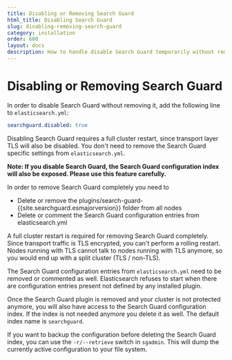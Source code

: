 ```yaml
---
title: Disabling or Removing Search Guard
html_title: Disabling Search Guard
slug: disabling-removing-search-guard
category: installation
order: 600
layout: docs
description: How to handle disable Search Guard temporarily without removing the complete installation.
---
```

<!---
Copryight 2017 floragunn GmbH
-->
# Disabling or Removing Search Guard

In order to disable Search Guard without removing it, add the following line to `elasticsearch.yml`:

```yaml
searchguard.disabled: true
```

Disabling Search Guard requires a full cluster restart, since transport layer TLS will also be disabled. You don't need to remove the Search Guard specific settings from `elasticsearch.yml`.

**Note: If you disable Search Guard, the Search Guard configuration index will also be exposed. Please use this feature carefully.**

In order to remove Search Guard completely you need to

* Delete or remove the plugins/search-guard-{{site.searchguard.esmajorversion}} folder from all nodes
* Delete or comment the Search Guard configuration entries from elasticsearch.yml

A full cluster restart is required for removing Search Guard completely. Since transport traffic is TLS encrypted, you can't perform a rolling restart. Nodes running with TLS cannot talk to nodes running with TLS anymore, so you would end up with a split cluster (TLS / non-TLS).

The Search Guard configuration entries from `elasticsearch.yml` need to be removed or commented as well. Elasticsearch refuses to start when there are configuration entries present not defined by any installed plugin.

Once the Search Guard plugin is removed and your cluster is not protected anymore, you will also have access to the Search Guard configuration index. If the index is not needed anymore you delete it as well. The default index name is `searchguard`.

If you want to backup the configuration before deleting the Search Guard index, you can use the `-r/--retrieve` switch in `sgadmin`. This will dump the currently active configuration to your file system. 
